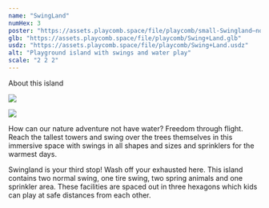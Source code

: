 ```yaml
---
name: "SwingLand"
numHex: 3
poster: "https://assets.playcomb.space/file/playcomb/small-Swingland—nobackground.png"
glb: "https://assets.playcomb.space/file/playcomb/Swing+Land.glb"
usdz: "https://assets.playcomb.space/file/playcomb/Swing+Land.usdz"
alt: "Playground island with swings and water play"
scale: "2 2 2"
---
```


About this island

![](https://assets.playcomb.space/file/playcomb/Swingland+materials.png)

![](https://assets.playcomb.space/file/playcomb/Swingland.png)

How can our nature adventure not have water? Freedom through flight. Reach the tallest towers and swing over the trees themselves in this immersive space with swings in all shapes and sizes and sprinklers for the warmest days. 

Swingland is your third stop! Wash off your exhausted here. This island contains two normal swing, one tire swing, two spring animals and one sprinkler area. These facilities are spaced out in three hexagons which kids can play at safe distances from each other. 
